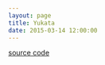 ```yaml
---
layout: page
title: Yukata
date: 2015-03-14 12:00:00
---
```


[source code](https://github.com/warmwaffles/yukata)
